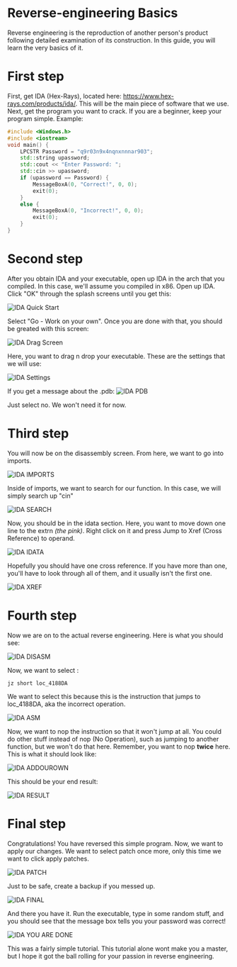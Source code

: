 # Reverse-engineering Basics
Reverse engineering is the reproduction of another person's product following detailed examination of its construction. In this guide, you will learn the very basics of it.

# First step
First, get IDA (Hex-Rays), located here: https://www.hex-rays.com/products/ida/. This will be the main piece of software that we use.
Next, get the program you want to crack. If you are a beginner, keep your program simple. Example: 
```c++
#include <Windows.h>
#include <iostream>
void main() {
	LPCSTR Password = "q9r03n9x4nqnxnnnar903";
	std::string upassword;
	std::cout << "Enter Password: ";
	std::cin >> upassword;
	if (upassword == Password) {
		MessageBoxA(0, "Correct!", 0, 0);
		exit(0);
	}
	else {
		MessageBoxA(0, "Incorrect!", 0, 0);
		exit(0);
	}
}
```

# Second step
After you obtain IDA and your executable, open up IDA in the arch that you compiled. In this case, we'll assume you compiled in x86. Open up IDA. Click "OK" through the splash screens until you get this:

![IDA Quick Start](https://media.discordapp.net/attachments/669029684524351499/704102284774080512/unknown.png)

Select "Go - Work on your own". Once you are done with that, you should be greated with this screen:

![IDA Drag Screen](https://media.discordapp.net/attachments/669029684524351499/704103154995822682/unknown.png?width=790&height=556)

Here, you want to drag n drop your executable. These are the settings that we will use:

![IDA Settings](https://media.discordapp.net/attachments/669029684524351499/704103471644672061/unknown.png)

If you get a message about the .pdb:
![IDA PDB](https://media.discordapp.net/attachments/669029684524351499/704103952060514334/unknown.png)

Just select no. We won't need it for now.

# Third step
You will now be on the disassembly screen. From here, we want to go into imports.

![IDA IMPORTS](https://media.discordapp.net/attachments/669029684524351499/704104685597884567/unknown.png?width=784&height=557)

Inside of imports, we want to search for our function. In this case, we will simply search up "cin"

![IDA SEARCH](https://media.discordapp.net/attachments/669029684524351499/704104995758276668/unknown.png?width=790&height=557)

Now, you should be in the idata section. Here, you want to move down one line to the extrn *(the pink)*. Right click on it and press Jump to Xref (Cross Reference) to operand.

![IDA IDATA](https://media.discordapp.net/attachments/669029684524351499/704105281696694412/unknown.png?width=790&height=557)

Hopefully you should have one cross reference. If you have more than one, you'll have to look through all of them, and it usually isn't the first one.

![IDA XREF](https://media.discordapp.net/attachments/669029684524351499/704105488283074610/unknown.png?width=786&height=556)

# Fourth step
Now we are on to the actual reverse engineering. Here is what you should see:

![IDA DISASM](https://media.discordapp.net/attachments/669029684524351499/704114164855210034/unknown.png?width=476&height=541)

Now, we want to select :
```
jz short loc_4188DA
```
We want to select this because this is the instruction that jumps to loc_4188DA, aka the incorrect operation.

![IDA ASM](https://media.discordapp.net/attachments/669029684524351499/704114802967970264/unknown.png?width=1145&height=612)

Now, we want to nop the instruction so that it won't jump at all. You could do other stuff instead of nop (No Operation), such as jumping to another function, but we won't do that here. Remember, you want to nop **twice** here. This is what it should look like:

![IDA ADDOUROWN](https://media.discordapp.net/attachments/669029684524351499/704115072062062672/unknown.png)

This should be your end result:

![IDA RESULT](https://media.discordapp.net/attachments/669029684524351499/704118381049282630/unknown.png)

# Final step
Congratulations! You have reversed this simple program. Now, we want to apply our changes. We want to select patch once more, only this time we want to click apply patches.

![IDA PATCH](https://media.discordapp.net/attachments/669029684524351499/704115369224175746/unknown.png)

Just to be safe, create a backup if you messed up.

![IDA FINAL](https://media.discordapp.net/attachments/669029684524351499/704115560551678042/unknown.png)

And there you have it. Run the executable, type in some random stuff, and you should see that the message box tells you your password was correct!

![IDA YOU ARE DONE](https://media.discordapp.net/attachments/669029684524351499/704117150578901162/unknown.png)

This was a fairly simple tutorial. This tutorial alone wont make you a master, but I hope it got the ball rolling for your passion in reverse engineering.
